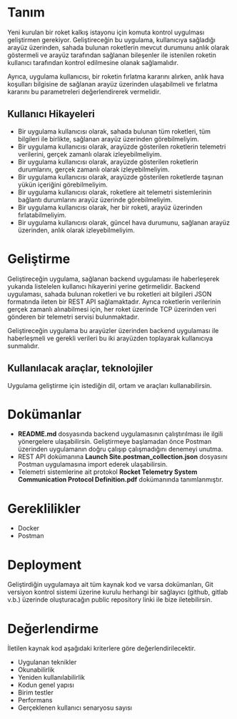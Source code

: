 # Tanım
Yeni kurulan bir roket kalkış istayonu için komuta kontrol uygulması geliştirmen gerekiyor. Geliştireceğin bu uygulama, kullanıcıya sağladığı arayüz üzerinden, sahada bulunan roketlerin mevcut durumunu anlık olarak göstermeli ve arayüz tarafından sağlanan bileşenler ile istenilen roketin kullanıcı tarafından kontrol edilmesine olanak sağlamalıdır.

Ayrıca, uygulama kullanıcısı, bir roketin fırlatma kararını alırken, anlık hava koşulları bilgisine de sağlanan arayüz üzerinden ulaşabilmeli ve fırlatma kararını bu parametreleri değerlendirerek vermelidir.

## Kullanıcı Hikayeleri
- Bir uygulama kullanıcısı olarak, sahada bulunan tüm roketleri, tüm bilgileri ile birlikte, sağlanan arayüz üzerinden görebilmeliyim.
- Bir uygulama kullanıcısı olarak, arayüzde gösterilen roketlerin telemetri verilerini, gerçek zamanlı olarak izleyebilmeliyim.
- Bir uygulama kullanıcısı olarak, arayüzde gösterilen roketlerin durumlarını, gerçek zamanlı olarak izleyebilmeliyim.
- Bir uygulama kullanıcısı olarak, arayüzde gösterilen roketlerde taşınan yükün içeriğini görebilmeliyim.
- Bir uygulama kullanıcısı olarak, roketlere ait telemetri sistemlerinin bağlantı durumlarını arayüz üzerinde görebilmeliyim.
- Bir uygulama kullanıcısı olarak, her bir roketi, arayüz üzerinden fırlatabilmeliyim.
- Bir uygulama kullanıcısı olarak, güncel hava durumunu, sağlanan arayüz üzerinden, anlık olarak izleyebilmeliyim.

# Geliştirme
Geliştireceğin uygulama, sağlanan backend uygulaması ile haberleşerek yukarıda listelelen kullanıcı hikayerini yerine getirmelidir. Backend uygulaması, sahada bulunan roketleri ve bu roketleri ait bilgileri JSON formatında ileten bir REST API sağlamaktadır. Ayrıca roketlerin verilerinin gerçek zamanlı alınabilmesi için, her roket üzerinde TCP üzerinden veri gönderen bir telemetri servisi bulunmaktadır. 

Geliştireceğin uygulama bu arayüzler üzerinden backend uygulaması ile haberleşmeli ve gerekli verileri bu iki arayüzden toplayarak kullanıcıya sunmalıdır. 

## Kullanılacak araçlar, teknolojiler
Uygulama geliştirme için istediğin dil, ortam ve araçları kullanabilirsin.

# Dokümanlar
- **README.md** dosyasında backend uygulamasının çalıştırılması ile ilgili yönergelere ulaşabilirsin. Geliştirmeye başlamadan önce Postman üzerinden uygulamanın doğru çalışıp çalışmadığını denemeyi unutma.
- REST API dokümanına **Launch Site.postman_collection.json** dosyasını Postman uygulamasına import ederek ulaşabilirsin.
- Telemetri sistemlerine ait protokol **Rocket Telemetry System Communication Protocol Definition.pdf** dokümanında tanımlanmıştır.


# Gereklilikler
- Docker
- Postman

# Deployment
Geliştirdiğin uygulamaya ait tüm kaynak kod ve varsa dokümanları, Git versiyon kontrol sistemi üzerine kurulu herhangi bir sağlayıcı (github, gitlab v.b.) üzerinde oluşturacağın public repository linki ile bize iletebilirsin.


# Değerlendirme
İletilen kaynak kod aşağıdaki kriterlere göre değerlendirilecektir.

- Uygulanan teknikler
- Okunabilirlik
- Yeniden kullanılabilirlik
- Kodun genel yapısı
- Birim testler
- Performans
- Gerçeklenen kullanıcı senaryosu sayısı